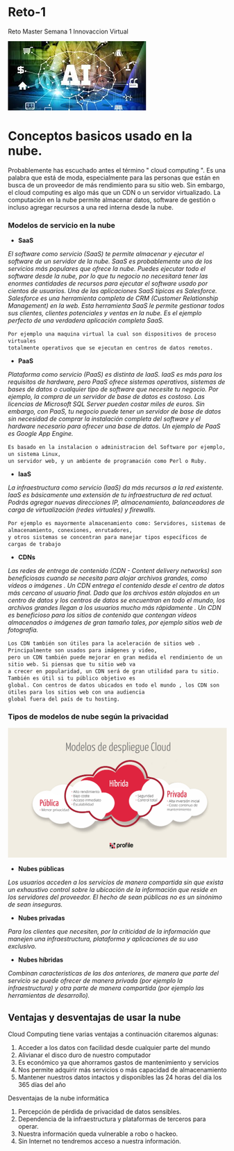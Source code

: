 # Reto-1
Reto Master Semana 1 Innovaccion Virtual

![pexels-christina-morillo-1181354](https://github.com/69-angel/Reto-master/blob/main/iua.jpg)


#	Conceptos basicos usado en la nube.
Probablemente has escuchado antes el término " cloud computing ". Es una palabra que está de moda, especialmente para las personas que están en busca de un proveedor 
de más rendimiento para su sitio web. Sin embargo, el cloud computing es algo más que un CDN o un servidor virtualizado. La computación en la nube permite almacenar datos, 
software de gestión o incluso agregar recursos a una red interna desde la nube.

### Modelos de servicio en la nube

* **SaaS**

_El software como servicio (SaaS) te permite almacenar y ejecutar el software de un servidor de la nube. SaaS es probablemente uno de los servicios más populares que ofrece la nube. Puedes ejecutar todo el software desde la nube, por lo que tu negocio no necesitará tener las enormes cantidades de recursos para ejecutar el software usado por cientos de usuarios. Una de las aplicaciones SaaS típicas es Salesforce. Salesforce es una herramienta completa de CRM (Customer Relationship Management) en la web. Esta herramienta SaaS le permite gestionar todos sus clientes, clientes potenciales y ventas en la nube. Es el ejemplo perfecto de una verdadera aplicación completa SaaS._
```
Por ejemplo una maquina virtual la cual son dispositivos de proceso virtuales 
totalmente operativos que se ejecutan en centros de datos remotos.
```

* **PaaS**

_Plataforma como servicio (PaaS) es distinta de IaaS. IaaS es más para los requisitos de hardware, pero PaaS ofrece sistemas operativos, sistemas de bases de datos o cualquier tipo de software que necesite tu negocio. Por ejemplo, la compra de un servidor de base de datos es costoso. Las licencias de Microsoft SQL Server pueden costar miles de euros. Sin embargo, con PaaS, tu negocio puede tener un servidor de base de datos sin necesidad de comprar la instalación completa del software y el hardware necesario para ofrecer una base de datos. Un ejemplo de PaaS es Google App Engine._

```
Es basado en la instalacion o administracion del Software por ejemplo, un sistema Linux, 
un servidor web, y un ambiente de programación como Perl o Ruby.
```

* **IaaS**

_La infraestructura como servicio (IaaS) da más recursos a la red existente. IaaS es básicamente una extensión de tu infraestructura de red actual. Podrás agregar nuevas direcciones IP, almacenamiento, balanceadores de carga de virtualización (redes virtuales) y firewalls._

```
Por ejemplo es mayormente almacenamiento como: Servidores, sistemas de almacenamiento, conexiones, enrutadores, 
y otros sistemas se concentran para manejar tipos específicos de cargas de trabajo
```

* **CDNs**

_Las redes de entrega de contenido (CDN - Content delivery networks) son beneficiosas cuando se necesita para alojar archivos grandes, como vídeos o imágenes . Un CDN entrega el contenido desde el centro de datos más cercano al usuario final. Dado que los archivos están alojados en un centro de datos y los centros de datos se encuentran en todo el mundo, los archivos grandes llegan a los usuarios mucho más rápidamente . Un CDN es beneficioso para los sitios de contenido que contengan vídeos almacenados o imágenes de gran tamaño tales, por ejemplo sitios web de fotografía._

```
Los CDN también son útiles para la aceleración de sitios web . Principalmente son usados para imágenes y video,
pero un CDN también puede mejorar en gran medida el rendimiento de un sitio web. Si piensas que tu sitio web va
a crecer en popularidad, un CDN será de gran utilidad para tu sitio. También es útil si tu público objetivo es
global. Con centros de datos ubicados en todo el mundo , los CDN son útiles para los sitios web con una audiencia
global fuera del país de tu hosting.
```

### Tipos de modelos de nube según la privacidad
![pexels-christina-morillo-1181354](https://github.com/69-angel/Reto-master/blob/main/ads.jpg)

* **Nubes públicas**

_Los usuarios acceden a los servicios de manera compartida sin que exista un exhaustivo control sobre la ubicación de la información que reside en los servidores del proveedor. El hecho de sean públicas no es un sinónimo de sean inseguras._


* **Nubes privadas**

_Para los clientes que necesiten, por la criticidad de la información que manejen una infraestructura, plataforma y aplicaciones de su uso exclusivo._


* **Nubes híbridas**

_Combinan características de las dos anteriores, de manera que parte del servicio se puede ofrecer de manera privada (por ejemplo la infraestructura) y otra parte de manera compartida (por ejemplo las herramientas de desarrollo)._

## Ventajas y desventajas de usar la nube

Cloud Computing tiene varias ventajas a continuación
citaremos algunas:
1. Acceder a los datos con facilidad desde
cualquier parte del mundo
2. Alivianar el disco duro de nuestro
computador
3. Es económico ya que ahorramos gastos de
mantenimiento y servicios
4. Nos permite adquirir más servicios o más
capacidad de almacenamiento
5. Mantener nuestros datos intactos y
disponibles las 24 horas del día los 365 días
del año

Desventajas de la nube informática

1. Percepción de pérdida de privacidad de
datos sensibles.
2. Dependencia de la infraestructura y
plataformas de terceros para operar.
3. Nuestra información queda vulnerable a
robo o hackeo.
4. Sin Internet no tendremos acceso a nuestra
información.
